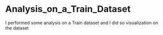 # Analysis_on_a_Train_Dataset
I performed some analysis on a Train dataset and I did so visualization on the dataset
